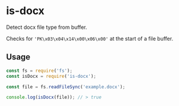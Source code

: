 # is-docx
Detect docx file type from buffer.  

Checks for `'PK\x03\x04\x14\x00\x06\x00'` at the start of a file buffer.

## Usage

```js
const fs = require('fs');
const isDocx = require('is-docx');

const file = fs.readFileSync('example.docx');

console.log(isDocx(file)); // > true
```
